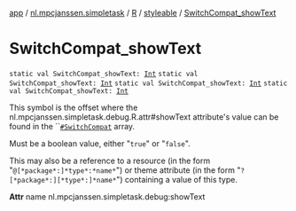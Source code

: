 [app](../../../index.md) / [nl.mpcjanssen.simpletask](../../index.md) / [R](../index.md) / [styleable](index.md) / [SwitchCompat_showText](.)

# SwitchCompat_showText

`static val SwitchCompat_showText: `[`Int`](https://kotlinlang.org/api/latest/jvm/stdlib/kotlin/-int/index.html)
`static val SwitchCompat_showText: `[`Int`](https://kotlinlang.org/api/latest/jvm/stdlib/kotlin/-int/index.html)
`static val SwitchCompat_showText: `[`Int`](https://kotlinlang.org/api/latest/jvm/stdlib/kotlin/-int/index.html)
`static val SwitchCompat_showText: `[`Int`](https://kotlinlang.org/api/latest/jvm/stdlib/kotlin/-int/index.html)

This symbol is the offset where the nl.mpcjanssen.simpletask.debug.R.attr#showText attribute's value can be found in the ``[`#SwitchCompat`](-switch-compat.md) array.

Must be a boolean value, either "`true`" or "`false`".

This may also be a reference to a resource (in the form "`@[*package*:]*type*:*name*`") or theme attribute (in the form "`?[*package*:][*type*:]*name*`") containing a value of this type.

**Attr**
name nl.mpcjanssen.simpletask.debug:showText

